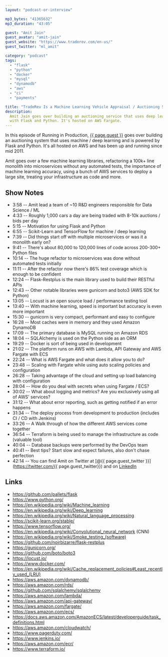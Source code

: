 ```yaml
---
layout: "podcast-or-interview"

mp3_bytes: "41365632"
mp3_duration: "43:05"

guest: "Amit Jain"
guest_avatar: "amit-jain"
guest_website: "https://www.traderev.com/en-us/"
guest_twitter: "ml_amit"

category: "podcast"
tags:
  - "flask"
  - "python"
  - "docker"
  - "mysql"
  - "dynamodb"
  - "aws"
  - "ci"
  - "payments"

title: "TradeRev Is a Machine Learning Vehicle Appraisal / Auctioning System"
description:
  Amit Jain goes over building an auctioning service that uses deep learning
  with Flask and Python. It's hosted on AWS Fargate.
---
```


In this episode of Running in Production, [{{ page.guest
}}](https://www.linkedin.com/in/jaamit/) goes over building an auctioning
system that uses machine / deep learning and is powered by Flask and Python.
It's all hosted on AWS and has been up and running since mid 2011.

Amit goes over a few machine learning libraries, refactoring a 100k+ line
monolith into microservices without any automated tests, the importance of
machine learning accuracy, using a bunch of AWS services to deploy a large
site, treating your infrastructure as code and more.

## Show Notes

- 3:58 -- Amit lead a team of ~10 R&amp;D engineers responsible for Data Science / ML
- 4:33 -- Roughly 1,000 cars a day are being traded with 8-10k auctions / bids per day
- 5:15 -- Motivation for using Flask and Python
- 6:55 -- Scikit-Learn and TensorFlow for machine / deep learning 
- 7:39 -- Did things start off with multiple microservices or was it a monolith early on?
- 9:41 -- There's about 80,000 to 120,000 lines of code across 200-300+ Python files
- 10:14 -- The huge refactor to microservices was done without automated tests initially
- 11:11 -- After the refactor now there's 86% test coverage which is enough to be confident
- 12:24 -- Flask-Restplus is the main library used to build their RESTful APIs
- 12:43 -- Other notable libraries were gunicorn and boto3 (AWS SDK for Python)
- 13:05 -- Locust is an open source load / performance testing tool
- 13:40 -- With machine learning, speed is important but accuracy is even more important
- 15:30 -- gunicorn is very compact, performant and easy to configure
- 16:28 -- Most caches were in memory and they used Amazon DynamoDB
- 17:09 -- The primary database is MySQL running on Amazon RDS
- 18:04 -- SQLAlchemy is used on the Python side as an ORM
- 19:29 -- Docker is sort of being used in development
- 21:02 -- The platform runs on AWS with Lambda, API Gateway and AWS Fargate with ECS
- 22:24 -- What is AWS Fargate and what does it allow you to do?
- 23:48 -- Scaling with Fargate while using auto scaling policies and configuration
- 26:28 -- Taking advantage of the cloud and setting up load balancing with configuration
- 28:04 -- How do you deal with secrets when using Fargate / ECS?
- 30:02 -- What about logging and metrics? Are you exclusively using all of AWS' services?
- 31:12 -- What about error reporting, such as getting notified if an error happens
- 31:34 -- The deploy process from development to production (includes CI / CD with Jenkins)
- 33:26 -- A Walk through of how the different AWS services come together
- 36:54 -- Terraform is being used to manage the infrastructure as code (valuable tool)
- 40:04 -- Database backups were performed by the DevOps team
- 40:41 -- Best tips? Start slow and expect failures, also don't chase perfection
- 42:14 -- You can find Amit on Twitter at [@{{ page.guest_twitter }}](https://twitter.com/{{ page.guest_twitter}}) and on [LinkedIn](https://www.linkedin.com/in/jaamit/)

## Links

- <https://github.com/pallets/flask>
- <https://www.python.org/>
- <https://en.wikipedia.org/wiki/Machine_learning>
- <https://en.wikipedia.org/wiki/Deep_learning>
- <https://en.wikipedia.org/wiki/Natural_language_processing>
- <https://scikit-learn.org/stable/>
- <https://www.tensorflow.org/>
- <https://en.wikipedia.org/wiki/Convolutional_neural_network> (CNN)
- <https://en.wikipedia.org/wiki/Smoke_testing_(software)>
- <https://github.com/noirbizarre/flask-restplus>
- <https://gunicorn.org/>
- <https://github.com/boto/boto3>
- <https://locust.io/>
- <https://www.docker.com/>
- <https://en.wikipedia.org/wiki/Cache_replacement_policies#Least_recently_used_(LRU)>
- <https://aws.amazon.com/dynamodb/>
- <https://aws.amazon.com/rds/>
- <https://github.com/sqlalchemy/sqlalchemy>
- <https://aws.amazon.com/lambda/>
- <https://aws.amazon.com/api-gateway/>
- <https://aws.amazon.com/fargate/>
- <https://aws.amazon.com/ecs/>
- <https://docs.aws.amazon.com/AmazonECS/latest/developerguide/task_definitions.html>
- <https://aws.amazon.com/cloudwatch/>
- <https://www.pagerduty.com/>
- <https://www.jenkins.io/>
- <https://aws.amazon.com/ecr/>
- <https://www.terraform.io/>
